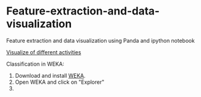 # Feature-extraction-and-data-visualization
Feature extraction and data visualization using Panda and ipython notebook

[Visualize of different activities](http://nbviewer.ipython.org/github/hessenh/Feature-extraction-and-data-visualization/blob/master/Visualize%20activities.ipynb)


Classification in WEKA:
1. Download and install [WEKA](http://www.cs.waikato.ac.nz/ml/weka/downloading.html).
2. Open WEKA and click on "Explorer"
3. 